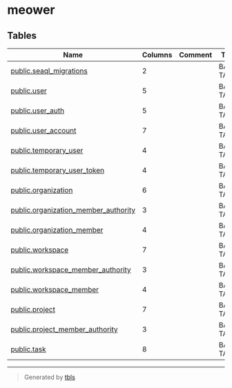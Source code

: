 # meower

## Tables

| Name | Columns | Comment | Type |
| ---- | ------- | ------- | ---- |
| [public.seaql_migrations](public.seaql_migrations.md) | 2 |  | BASE TABLE |
| [public.user](public.user.md) | 5 |  | BASE TABLE |
| [public.user_auth](public.user_auth.md) | 5 |  | BASE TABLE |
| [public.user_account](public.user_account.md) | 7 |  | BASE TABLE |
| [public.temporary_user](public.temporary_user.md) | 4 |  | BASE TABLE |
| [public.temporary_user_token](public.temporary_user_token.md) | 4 |  | BASE TABLE |
| [public.organization](public.organization.md) | 6 |  | BASE TABLE |
| [public.organization_member_authority](public.organization_member_authority.md) | 3 |  | BASE TABLE |
| [public.organization_member](public.organization_member.md) | 4 |  | BASE TABLE |
| [public.workspace](public.workspace.md) | 7 |  | BASE TABLE |
| [public.workspace_member_authority](public.workspace_member_authority.md) | 3 |  | BASE TABLE |
| [public.workspace_member](public.workspace_member.md) | 4 |  | BASE TABLE |
| [public.project](public.project.md) | 7 |  | BASE TABLE |
| [public.project_member_authority](public.project_member_authority.md) | 3 |  | BASE TABLE |
| [public.task](public.task.md) | 8 |  | BASE TABLE |

---

> Generated by [tbls](https://github.com/k1LoW/tbls)
